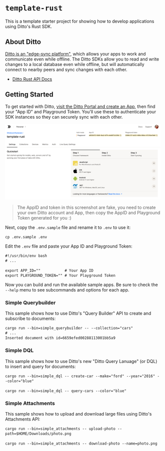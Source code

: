 # `template-rust`

This is a template starter project for showing how to develop
applications using Ditto's Rust SDK.

## About Ditto

[Ditto is an "edge-sync platform"][0], which allows your apps to
work and communicate even while offline. The Ditto SDKs allow
you to read and write changes to a local database even while
offline, but will automatically connect to nearby peers and sync
changes with each other.

- [Ditto Rust API Docs][1]

## Getting Started

To get started with Ditto, [visit the Ditto Portal and create an App][2],
then find your "App ID" and Playground Token. You'll use these to
authenticate your SDK instances so they can securely sync with each other.

![Ditto Portal with AppID and Playground Token](.github/assets/ditto-portal.png)

> The AppID and token in this screenshot are fake, you need to create
> your own Ditto account and App, then copy the AppID and Playground Token
> generated for you :)

Next, copy the `.env.sample` file and rename it to `.env` to use it:

```
cp .env.sample .env
```

Edit the `.env` file and paste your App ID and Playground Token:

```
#!/usr/bin/env bash
# ...

export APP_ID=""           # Your App ID
export PLAYGROUND_TOKEN="" # Your Playground Token
```

Now you can build and run the available sample apps. Be sure to check the
`--help` menu to see subcommands and options for each app.

### Simple Querybuilder

This sample shows how to use Ditto's "Query Builder" API to
create and subscribe to documents:

```
cargo run --bin=simple_querybuilder -- --collection="cars"
# ...
Inserted document with id=6659efed00288113001bb5a9
```

### Simple DQL

This sample shows how to use Ditto's new "Ditto Query Lanuage" (or DQL)
to insert and query for documents:

```
cargo run --bin=simple_dql -- create-car --make="ford" --year="2016" --color="blue"

cargo run --bin=simple_dql -- query-cars --color="blue"
```

### Simple Attachments

This sample shows how to upload and download large files using Ditto's
Attachments API:

```
cargo run --bin=simple_attachments -- upload-photo --path=$HOME/Downloads/photo.png

cargo run --bin=simple_attachments -- download-photo --name=photo.png
```

[0]: https://ditto.live
[1]: https://docs.rs/dittolive-ditto
[2]: https://portal.ditto.live

